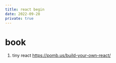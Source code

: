 ```yaml
---
title: react begin
date: 2022-09-28
private: true
---
```

# book
1. tiny react https://pomb.us/build-your-own-react/